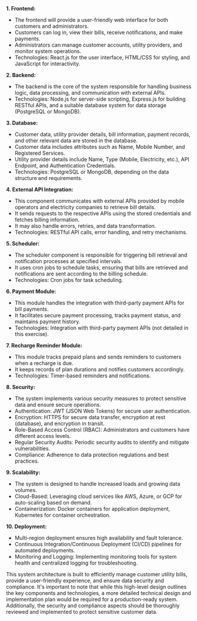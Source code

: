
**1. Frontend:**
   - The frontend will provide a user-friendly web interface for both customers and administrators.
   - Customers can log in, view their bills, receive notifications, and make payments.
   - Administrators can manage customer accounts, utility providers, and monitor system operations.
   - Technologies: React.js for the user interface, HTML/CSS for styling, and JavaScript for interactivity.

**2. Backend:**
   - The backend is the core of the system responsible for handling business logic, data processing, and communication with external APIs.
   - Technologies: Node.js for server-side scripting, Express.js for building RESTful APIs, and a suitable database system for data storage (PostgreSQL or MongoDB).

**3. Database:**
   - Customer data, utility provider details, bill information, payment records, and other relevant data are stored in the database.
   - Customer data includes attributes such as Name, Mobile Number, and Registered Services.
   - Utility provider details include Name, Type (Mobile, Electricity, etc.), API Endpoint, and Authentication Credentials.
   - Technologies: PostgreSQL or MongoDB, depending on the data structure and requirements.

**4. External API Integration:**
   - This component communicates with external APIs provided by mobile operators and electricity companies to retrieve bill details.
   - It sends requests to the respective APIs using the stored credentials and fetches billing information.
   - It may also handle errors, retries, and data transformation.
   - Technologies: RESTful API calls, error handling, and retry mechanisms.

**5. Scheduler:**
   - The scheduler component is responsible for triggering bill retrieval and notification processes at specified intervals.
   - It uses cron jobs to schedule tasks, ensuring that bills are retrieved and notifications are sent according to the billing schedule.
   - Technologies: Cron jobs for task scheduling.

**6. Payment Module:**
   - This module handles the integration with third-party payment APIs for bill payments.
   - It facilitates secure payment processing, tracks payment status, and maintains payment history.
   - Technologies: Integration with third-party payment APIs (not detailed in this exercise).

**7. Recharge Reminder Module:**
   - This module tracks prepaid plans and sends reminders to customers when a recharge is due.
   - It keeps records of plan durations and notifies customers accordingly.
   - Technologies: Timer-based reminders and notifications.

**8. Security:**
   - The system implements various security measures to protect sensitive data and ensure secure operations.
   - Authentication: JWT (JSON Web Tokens) for secure user authentication.
   - Encryption: HTTPS for secure data transfer, encryption at rest (database), and encryption in transit.
   - Role-Based Access Control (RBAC): Administrators and customers have different access levels.
   - Regular Security Audits: Periodic security audits to identify and mitigate vulnerabilities.
   - Compliance: Adherence to data protection regulations and best practices.

**9. Scalability:**
   - The system is designed to handle increased loads and growing data volumes.
   - Cloud-Based: Leveraging cloud services like AWS, Azure, or GCP for auto-scaling based on demand.
   - Containerization: Docker containers for application deployment, Kubernetes for container orchestration.

**10. Deployment:**
   - Multi-region deployment ensures high availability and fault tolerance.
   - Continuous Integration/Continuous Deployment (CI/CD) pipelines for automated deployments.
   - Monitoring and Logging: Implementing monitoring tools for system health and centralized logging for troubleshooting.

This system architecture is built to efficiently manage customer utility bills, provide a user-friendly experience, and ensure data security and compliance. It's important to note that while this high-level design outlines the key components and technologies, a more detailed technical design and implementation plan would be required for a production-ready system. Additionally, the security and compliance aspects should be thoroughly reviewed and implemented to protect sensitive customer data.
